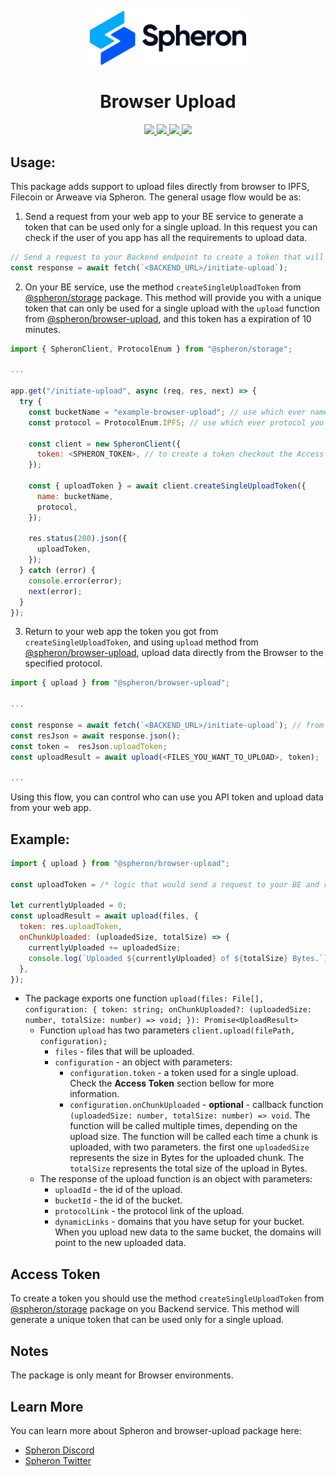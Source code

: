 <p align="center">
  <picture>
    <source media="(prefers-color-scheme: dark)" srcset="https://github.com/spheronFdn/sdk/blob/main/.github/assets/spheron-logo-dark.svg">
    <source media="(prefers-color-scheme: light)" srcset="https://github.com/spheronFdn/sdk/blob/main/.github/assets/spheron-logo.svg">
    <img alt="Spheron" src="https://github.com/spheronFdn/sdk/blob/main/.github/assets/spheron-logo.svg" width="250">
  </picture>
</p>

<h1 align="center">Browser Upload</h1>

<p align="center">  
  <a href="https://www.npmjs.com/package/@spheron/storage" target="_blank" rel="noreferrer">
    <img src="https://img.shields.io/static/v1?label=npm&message=v1.0.0&color=green" />
  </a>
  <a href="https://github.com/spheronFdn/sdk/blob/main/LICENSE" target="_blank" rel="noreferrer">
    <img src="https://img.shields.io/static/v1?label=license&message=Apache%202.0&color=red" />
  </a>
  <a href="https://discord.com/invite/ahxuCtm" target="_blank" rel="noreferrer">
    <img src="https://img.shields.io/static/v1?label=community&message=discord&color=blue" />
  </a>
  <a href="https://twitter.com/SpheronFdn" target="_blank" rel="noreferrer">
    <img src="https://img.shields.io/twitter/url/https/twitter.com/cloudposse.svg?style=social&label=Follow%20%40SpheronFdn" />
  </a>
</p>

## Usage:

This package adds support to upload files directly from browser to IPFS, Filecoin or Arweave via Spheron.
The general usage flow would be as:

1. Send a request from your web app to your BE service to generate a token that can be used only for a single upload. In this request you can check if the user of you app has all the requirements to upload data.

```js
// Send a request to your Backend endpoint to create a token that will be used with the @spheron/browser-upload
const response = await fetch(`<BACKEND_URL>/initiate-upload`);
```

2. On your BE service, use the method `createSingleUploadToken` from [@spheron/storage](https://www.npmjs.com/package/@spheron/storage) package. This method will provide you with a unique token that can only be used for a single upload with the `upload` function from [@spheron/browser-upload](https://www.npmjs.com/package/@spheron/browser-upload), and this token has a expiration of 10 minutes.

```js
import { SpheronClient, ProtocolEnum } from "@spheron/storage";

...

app.get("/initiate-upload", async (req, res, next) => {
  try {
    const bucketName = "example-browser-upload"; // use which ever name you prefer
    const protocol = ProtocolEnum.IPFS; // use which ever protocol you prefer

    const client = new SpheronClient({
      token: <SPHERON_TOKEN>, // to create a token checkout the Access Token section in [@spheron/storage](https://www.npmjs.com/package/@spheron/storage
    });

    const { uploadToken } = await client.createSingleUploadToken({
      name: bucketName,
      protocol,
    });

    res.status(200).json({
      uploadToken,
    });
  } catch (error) {
    console.error(error);
    next(error);
  }
});
```

3. Return to your web app the token you got from `createSingleUploadToken`, and using `upload` method from [@spheron/browser-upload](https://www.npmjs.com/package/@spheron/browser-upload), upload data directly from the Browser to the specified protocol.

```js
import { upload } from "@spheron/browser-upload";

...

const response = await fetch(`<BACKEND_URL>/initiate-upload`); // from step 1
const resJson = await response.json();
const token =  resJson.uploadToken;
const uploadResult = await upload(<FILES_YOU_WANT_TO_UPLOAD>, token);

...
```

Using this flow, you can control who can use you API token and upload data from your web app.

## Example:

```js
import { upload } from "@spheron/browser-upload";

const uploadToken = /* logic that would send a request to your BE and return a token that can be used only for a single upload */

let currentlyUploaded = 0;
const uploadResult = await upload(files, {
  token: res.uploadToken,
  onChunkUploaded: (uploadedSize, totalSize) => {
    currentlyUploaded += uploadedSize;
    console.log(`Uploaded ${currentlyUploaded} of ${totalSize} Bytes.`);
  },
});

```

- The package exports one function `upload(files: File[], configuration: { token: string; onChunkUploaded?: (uploadedSize: number, totalSize: number) => void; }): Promise<UploadResult>`
  - Function `upload` has two parameters `client.upload(filePath, configuration);`
    - `files` - files that will be uploaded.
    - `configuration` - an object with parameters:
      - `configuration.token` - a token used for a single upload. Check the **Access Token** section bellow for more information.
      - `configuration.onChunkUploaded` - **optional** - callback function `(uploadedSize: number, totalSize: number) => void`. The function will be called multiple times, depending on the upload size. The function will be called each time a chunk is uploaded, with two parameters. the first one `uploadedSize` represents the size in Bytes for the uploaded chunk. The `totalSize` represents the total size of the upload in Bytes.
  - The response of the upload function is an object with parameters:
    - `uploadId` - the id of the upload.
    - `bucketId` - the id of the bucket.
    - `protocolLink` - the protocol link of the upload.
    - `dynamicLinks` - domains that you have setup for your bucket. When you upload new data to the same bucket, the domains will point to the new uploaded data.

## Access Token

To create a token you should use the method `createSingleUploadToken` from [@spheron/storage](https://www.npmjs.com/package/@spheron/storage) package on you Backend service. This method will generate a unique token that can be used only for a single upload.

## Notes

The package is only meant for Browser environments.

## Learn More

You can learn more about Spheron and browser-upload package here:

- [Spheron Discord](https://discord.com/invite/ahxuCtm)
- [Spheron Twitter](https://twitter.com/SpheronFdn)
